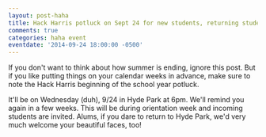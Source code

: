 ```yaml
---
layout: post-haha
title: Hack Harris potluck on Sept 24 for new students, returning students, and alums!
comments: true
categories: haha event
eventdate: '2014-09-24 18:00:00 -0500'
---
```


If you don't want to think about how summer is ending, ignore this post. But if you like putting things on your calendar weeks in advance, make sure to note the Hack Harris beginning of the school year potluck. 

It'll be on Wednesday (duh), 9/24 in Hyde Park at 6pm. We'll remind you again in a few weeks. This will be during orientation week and incoming students are invited. Alums, if you dare to return to Hyde Park, we'd very much welcome your beautiful faces, too! 
